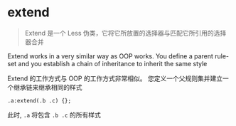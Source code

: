 # extend

> Extend 是一个 Less 伪类，它将它所放置的选择器与匹配它所引用的选择器合并

Extend works in a very similar way as OOP works. You define a parent rule-set and you establish a chain of inheritance to inherit the same style

Extend 的工作方式与 OOP 的工作方式非常相似。 您定义一个父规则集并建立一个继承链来继承相同的样式

```less
.a:extend(.b .c) {};
```

此时, `.a` 将包含 `.b .c` 的所有样式